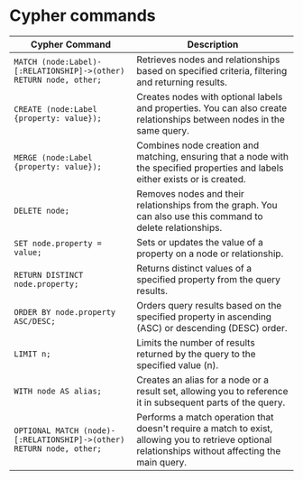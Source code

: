 # Cypher commands

| Cypher Command                             | Description                                           |
|--------------------------------------------|-------------------------------------------------------|
| `MATCH (node:Label)-[:RELATIONSHIP]->(other) RETURN node, other;` | Retrieves nodes and relationships based on specified criteria, filtering and returning results. |
| `CREATE (node:Label {property: value});`  | Creates nodes with optional labels and properties. You can also create relationships between nodes in the same query. |
| `MERGE (node:Label {property: value});`  | Combines node creation and matching, ensuring that a node with the specified properties and labels either exists or is created. |
| `DELETE node;`                           | Removes nodes and their relationships from the graph. You can also use this command to delete relationships. |
| `SET node.property = value;`              | Sets or updates the value of a property on a node or relationship. |
| `RETURN DISTINCT node.property;`          | Returns distinct values of a specified property from the query results. |
| `ORDER BY node.property ASC/DESC;`       | Orders query results based on the specified property in ascending (ASC) or descending (DESC) order. |
| `LIMIT n;`                               | Limits the number of results returned by the query to the specified value (n). |
| `WITH node AS alias;`                    | Creates an alias for a node or a result set, allowing you to reference it in subsequent parts of the query. |
| `OPTIONAL MATCH (node)-[:RELATIONSHIP]->(other) RETURN node, other;` | Performs a match operation that doesn't require a match to exist, allowing you to retrieve optional relationships without affecting the main query. |
